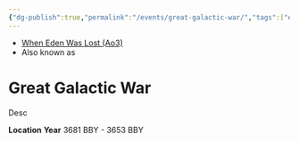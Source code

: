 ```yaml
---
{"dg-publish":true,"permalink":"/events/great-galactic-war/","tags":["event","war","unfinished"],"dgHomeLink":false}
---
```


- [When Eden Was Lost (Ao3)](https://archiveofourown.org/works/19334440/chapters/45992584)
- Also known as

# Great Galactic War
Desc

**Location** 
**Year** 3681 BBY - 3653 BBY
